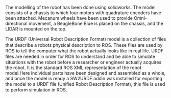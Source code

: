 The modelling of the robot has been done using solidworks. The model consists of a chassis to which four motors with quadrature encoders have been attached. Mecanum wheels have been used to provide Omni-directional movement, a BeagleBone Blue is placed on the chassis, and the LIDAR is mounted on the top.

The URDF (Universal Robot Description Format) model is a collection of ﬁles that describe a robots physical description to ROS. These ﬁles are used by ROS to tell the computer what the robot actually looks like in real life. URDF ﬁles are needed in order for ROS to understand and be able to simulate situations with the robot before a researcher or engineer actually acquires the robot. It is the standard ROS XML representation of the robot model.Here individual parts have been designed and assembled as a whole, and once the model is ready a SW2URDF addin was installed for exporting the model to a URDF ﬁle (Uniﬁed Robot Description Format), this ﬁle is used to perform simulation in ROS.

